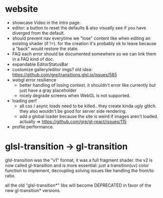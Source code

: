 # website

- showcase Video in the intro page.
- editor: a button to reset the defaults & also visually see if you have diverged from the default.
- should prevent nav everytime we "lose" content like when editing an existing shader (if !=). for the creation it's probably ok to leave because a "back" would restore the state.
- FAQ each error should be documented somewhere so we can link them in a FAQ kind of doc.
- expandable EditorStatusBar
- customize gallery/editor imgs? old idea: https://github.com/gre/transitions.glsl.io/issues/585
- webgl error resilience
  - better handling of losing context. it shouldn't error like currently but just have a gray placeholder
  - nicely degrade screens when WebGL is not supported.
- loading perf
  - all css / async loads need to be killed.. they create kinda ugly glitch. they also wouldn't be good for server side rendering.
  - add a global loader because the site is weird if images aren't loaded. actually => https://github.com/gre/gl-react/issues/115
- profile performance.

# glsl-transition -> gl-transition

glsl-transition was the "v1" format, it was a full fragment shader. the v2 is now called gl-transition and is more essential: just a transition(uv) color function to implement, decoupling solving issues like handling the from/to ratio.

all the old "glsl-transition*" libs will become DEPRECATED in favor of the new gl-transition* versions.
